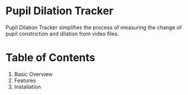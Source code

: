# Pupil Dilation Tracker

Pupil Dilation Tracker simplifies the process of measuring the change of pupil constriction and dilation from video files.

# Table of Contents
1. Basic Overview
2. Features
3. Installation


